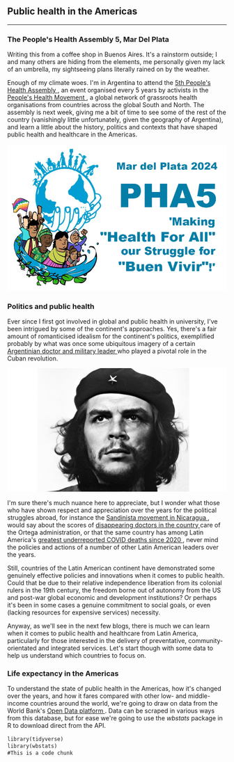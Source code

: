 ## Public health in the Americas

---

### The People's Health Assembly 5, Mar Del Plata

Writing this from a coffee shop in Buenos Aires. It's a rainstorm outside; I and many others are hiding from the elements, me personally given my lack of an umbrella, my sightseeing plans literally rained on by the weather.

Enough of my climate woes. I'm in Argentina to attend the <a href="https://phmovement.org/pha5"> 5th People's Health Assembly </a>, an event organised every 5 years by activists in the <a href="https://phmovement.org/"> People's Health Movement </a>, a global network of grassroots health organisations from countries across the global South and North. The assembly is next week, giving me a bit of time to see some of the rest of the country (vanishingly little unfortunately, given the geography of Argentina), and learn a little about the history, politics and contexts that have shaped public health and healthcare in the Americas.

![PHA5](/assets/pha5.png)

### Politics and public health

Ever since I first got involved in global and public health in university, I've been intrigued by some of the continent's approaches. Yes, there's a fair amount of romanticised idealism for the continent's politics, exemplified probably by what was once some ubiquitous imagery of a certain <a href="https://www.britannica.com/biography/Che-Guevara"> Argentinian doctor and military leader <a/> who played a pivotal role in the Cuban revolution. 

![Che Guevara](/assets/che.jpg)

I'm sure there's much nuance here to appreciate, but I wonder what those who have shown respect and appreciation over the years for the political struggles abroad, for instance the <a href="https://es.wikipedia.org/wiki/Frente_Sandinista_de_Liberaci%C3%B3n_Nacional"> Sandinista movement in Nicaragua <a/>, would say about the scores of <a href="https://www.amnesty.org/en/latest/news/2021/09/prison-economic-ruin-repression-exile-nicaraguas-health-workers/"> disappearing doctors in the country <a/> care of the Ortega administration, or that the same country has among Latin America's <a href="https://confidencial.digital/english/who-report-covid-deaths-vastly-underreported-in-nicaragua/"> greatest underreported COVID deaths since 2020 </a>, never mind the policies and actions of a number of other Latin American leaders over the years.

Still, countries of the Latin American continent have demonstrated some genuinely effective policies and innovations when it comes to public health. Could that be due to their relative independence liberation from its colonial rulers in the 19th century, the freedom borne out of autonomy from the US and post-war global economic and development institutions? Or perhaps it's been in some cases a genuine commitment to social goals, or even (lacking resources for expensive services) necessity. 

Anyway, as we'll see in the next few blogs, there is much we can learn when it comes to public health and healthcare from Latin America, particularly for those interested in the delivery of preventative, community-orientated and integrated services. Let's start though with some data to help us understand which countries to focus on.

### Life expectancy in the Americas

To understand the state of public health in the Americas, how it's changed over the years, and how it fares compared with other low- and middle-income countries around the world, we're going to draw on data from the World Bank's <a href="https://data.worldbank.org/"> Open Data platform <a/>. Data can be scraped in various ways from this database, but for ease we're going to use the *wbstats* package in R to download direct from the API.

```{r setup, include = FALSE, message = FALSE}
library(tidyverse)
library(wbstats)
#This is a code chunk
```


